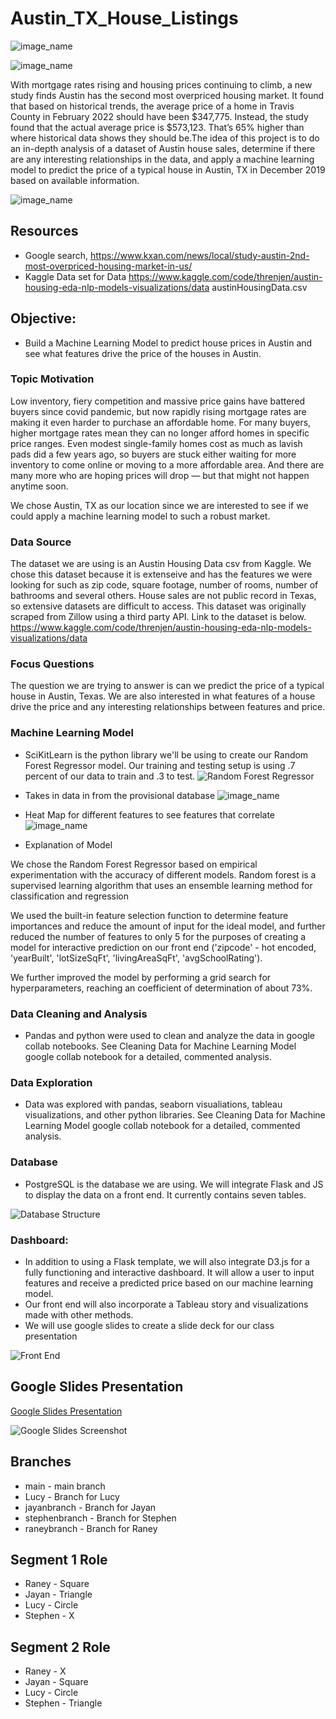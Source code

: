 # Austin_TX_House_Listings

![image_name](https://github.com/raneymjohnGit/Austin_TX_House_Listings/blob/main/Deliverable_1/Resources/AustinTXZillowImage.png)

![image_name](https://github.com/raneymjohnGit/Austin_TX_House_Listings/blob/main/Deliverable_1/Resources/AusitinHosueImage.png)

With mortgage rates rising and housing prices continuing to climb, a new study finds Austin has the second most overpriced housing market. It found that based on historical trends, the average price of a home in Travis County in February 2022 should have been $347,775. Instead, the study found that the actual average price is $573,123. That’s 65% higher than where historical data shows they should be.The idea of this project is to do an in-depth analysis of a dataset of Austin house sales, determine if there are any interesting relationships in the data, and apply a machine learning model to predict the price of a typical house in Austin, TX in December 2019 based on available information. 

![image_name](https://github.com/raneymjohnGit/Austin_TX_House_Listings/blob/main/Deliverable_1/Resources/Austin_Historical_Trends.png)

## Resources
- Google search, https://www.kxan.com/news/local/study-austin-2nd-most-overpriced-housing-market-in-us/
- Kaggle Data set for Data https://www.kaggle.com/code/threnjen/austin-housing-eda-nlp-models-visualizations/data austinHousingData.csv

## Objective:
-   Build a Machine Learning Model to predict house prices in Austin and see what features drive the price of the houses in Austin.

### Topic Motivation
Low inventory, fiery competition and massive price gains have battered buyers since covid pandemic, but now rapidly rising mortgage rates are making it even harder to purchase an affordable home. For many buyers, higher mortgage rates mean they can no longer afford homes in specific price ranges. Even modest single-family homes cost as much as lavish pads did a few years ago, so buyers are stuck either waiting for more inventory to come online or moving to a more affordable area. And there are many more who are hoping prices will drop — but that might not happen anytime soon.  

We chose Austin, TX as our location since we are interested to see if we could apply a machine learning model to such a robust market.

### Data Source
The dataset we are using is an Austin Housing Data csv from Kaggle. We chose this dataset because it is extenseive and has the features we were looking for such as zip code, square footage, number of rooms, number of bathrooms and several others. House sales are not public record in Texas, so extensive datasets are difficult to access. This dataset was originally scraped from Zillow using a third party API. Link to the dataset is below. https://www.kaggle.com/code/threnjen/austin-housing-eda-nlp-models-visualizations/data

### Focus Questions
The question we are trying to answer is can we predict the price of a typical house in Austin, Texas.  We are also interested in what features of a house drive the price and any interesting relationships between features and price.

### Machine Learning Model
-   SciKitLearn is the python library we'll be using to create our Random Forest Regressor model. Our training and testing setup is using .7 percent of our data to train and .3 to test. 
![Random Forest Regressor](Images/random_forest_regressor.png)

-   Takes in data in from the provisional database 
![image_name](https://github.com/raneymjohnGit/Austin_TX_House_Listings/blob/main/Deliverable_1/Resources/MachineLearning_Model_Image2.png)

-  Heat Map for different features to see features that correlate
![image_name](https://github.com/raneymjohnGit/Austin_TX_House_Listings/blob/main/Deliverable_1/Resources/MachineLearning_Model_Image3_Heatmap.png)

- Explanation of Model

We chose the Random Forest Regressor based on empirical experimentation with the accuracy of different models. Random forest is a supervised learning algorithm that uses an ensemble learning method for classification and regression

We used the built-in feature selection function to determine feature importances and reduce the amount of input for the ideal model, and further reduced the number of features to only 5 for the purposes of creating a model for interactive prediction on our front end ('zipcode' - hot encoded, 'yearBuilt', 'lotSizeSqFt',
       'livingAreaSqFt', 'avgSchoolRating').

We further improved the model by performing a grid search for hyperparameters, reaching an coefficient of determination of about 73%. 

### Data Cleaning and Analysis
-   Pandas and python were used to clean and analyze the data in google collab notebooks. See Cleaning Data for Machine Learning Model google collab notebook for a detailed, commented analysis. 

### Data Exploration
-   Data was explored with pandas, seaborn visualiations, tableau visualizations, and other python libraries. See Cleaning Data for Machine Learning Model google collab notebook for a detailed, commented analysis.  

### Database 
-   PostgreSQL is the database we are using. We will integrate Flask and JS to display the data on a front end. It currently contains seven tables.

![Database Structure](Images/database_ERD.png)


### Dashboard:
-   In addition to using a Flask template, we will also integrate D3.js for a fully functioning and interactive dashboard. It will allow a user to input features and receive a predicted price based on our machine learning model.
-   Our front end will also incorporate a Tableau story and visualizations made with other methods. 
-   We will use google slides to create a slide deck for our class presentation 

![Front End](Images/front_end_show_houses.png)

## Google Slides Presentation 

[Google Slides Presentation](https://docs.google.com/presentation/d/1qW7ySGBoWv22oxZI2QIVgwt6B0VDeACSnAcm5nQMxZI/edit?usp=sharing)

![Google Slides Screenshot](Images/google_slides_presentation.png)


## Branches
-   main        - main branch
-   Lucy        - Branch for Lucy
-   jayanbranch - Branch for Jayan  
-   stephenbranch - Branch for Stephen
-   raneybranch - Branch for Raney 

## Segment 1 Role
-   Raney       - Square
-   Jayan       - Triangle
-   Lucy        - Circle
-   Stephen     - X


## Segment 2 Role
-   Raney       - X
-   Jayan       - Square
-   Lucy        - Circle
-   Stephen     - Triangle
